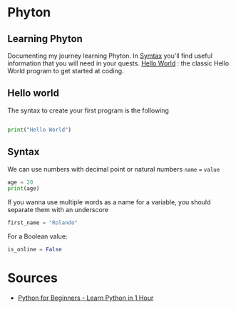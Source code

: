 # Phyton
## Learning Phyton
Documenting my journey learning Phyton.
In [Symtax](#syntax) you'll find useful information that you will need in your quests.
[Hello World](#hello-world) : the classic Hello World program to get started at coding.
 
## Hello world
The syntax to create your first program is the following
```python

print("Hello World")

```

## Syntax
We can use numbers with decimal point or natural numbers
`name` `=` `value` 
```python
age = 20
print(age)
```

If you wanna use multiple words as a name for a variable, you should separate them with an underscore
```python
first_name = "Rolando"
```

For a Boolean value:
```python
is_online = False
```

# Sources
- [Python for Beginners - Learn Python in 1 Hour](https://www.youtube.com/watch?v=kqtD5dpn9C8)